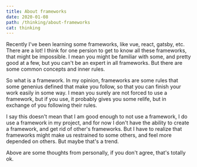 ```yaml
---
title: About frameworks
date: 2020-01-08
path: /thinking/about-frameworks
cat: thinking
---
```


Recently I've been learning some frameworks, like vue, react, gatsby, etc. There are a lot! I think for one persion to get to know all
these frameworks, that might be impossible. I mean you might be familiar with some, and pretty good at a few, but you can't be an expert
in all frameworks. But there are some common concepts and inner rules.

So what is a framework. In my opinion, frameworks are some rules that some genenius defined that make you follow, so that you can finish
your work easily in some way. I mean you surely are not forced to use a framework, but if you use, it probably gives you some relife, but
in exchange of you following their rules.

I say this doesn't mean that I am good enough to not use a framework, I do use a framework in my project, and for now I don't have the
ability to create a framework, and get rid of other's frameworks. But I have to realize that frameworks might make us restrained to some
others, and feel more depended on others. But maybe that's a trend.

Above are some thoughts from personally, if you don't agree, that's totally ok.
